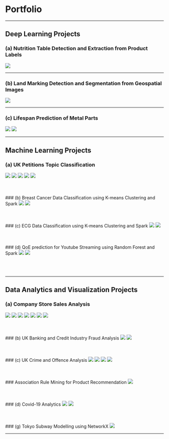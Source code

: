# Portfolio

---

## Deep Learning Projects 

### (a) Nutrition Table Detection and Extraction from Product Labels
<img src="images/val_batch2_pred.jpg?raw=true"/>

---
### (b) Land Marking Detection and Segmentation from Geospatial Images
<img src="images/forportfolio.png?raw=true"/>

---
### (c) Lifespan Prediction of Metal Parts
<img src="images/gridcvGB.png?raw=true"/>
<img src="images/tuningNN.png?raw=true"/>

---

## Machine Learning Projects

### (a) UK Petitions Topic Classification
<img src="images/petition_topics.png?raw=true"/>
<img src="images/frequent_bigrams.png?raw=true"/>
<img src="images/text_frequency.png?raw=true"/>
<img src="images/class_report_SGD.png?raw=true"/>
<img src="images/class_report_linearSVC.png?raw=true"/><br /><br /><br /><br />
### (b) Breast Cancer Data Classification using K-means Clustering and Spark
<img src="images/bckmeans.png?raw=true"/>
<img src="images/bckmeanss.png?raw=true"/><br /><br /><br /><br />
### (c) ECG Data Classification using K-means Clustering and Spark
<img src="images/actual.PNG?raw=true"/>
<img src="images/kmeans.PNG?raw=true"/><br /><br /><br /><br />
### (d) QoE prediction for Youtube Streaming using Random Forest and Spark
<img src="images/qoeheatmap.png?raw=true"/>
<img src="images/qoeprcurve.png?raw=true"/><br /><br /><br /><br />

---

## Data Analytics and Visualization Projects

### (a) Company Store Sales Analysis
<img src="images/volume_segmentation.png?raw=true"/>
<img src="images/dailyCustomers_40 stores.png?raw=true"/>
<img src="images/low_volume_stores.PNG?raw=true"/>
<img src="images/high_and_medium_volume.png?raw=true"/>
<img src="images/heatmap_40stores.png?raw=true"/>
<img src="images/boxplots_new.png?raw=true"/>
<img src="images/radar_subplots_new.png?raw=true"/><br /><br /><br /><br />
### (b) UK Banking and Credit Industry Fraud Analysis
<img src="images/Advancefeefraud.png?raw=true"/>
<img src="images/consumerfraud.png?raw=true"/><br /><br /><br /><br />
### (c) UK Crime and Offence Analysis
<img src="images/areavsoffences.png?raw=true"/>
<img src="images/areavspoplrate.png?raw=true"/>
<img src="images/df2areavsoffence.png?raw=true"/>
<img src="images/df2areavspoplrate.png?raw=true"/><br /><br /><br /><br />
### Association Rule Mining for Product Recommendation
<img src="images/marketbasket.PNG?raw=true"/><br /><br /><br /><br />
### (d) Covid-19 Analytics
<img src="images/covid1.PNG?raw=true"/>
<img src="images/covid2.PNG?raw=true"/><br /><br /><br /><br />
### (g) Tokyo Subway Modelling using NetworkX
<img src="images/nodes.png?raw=true"/>

---
